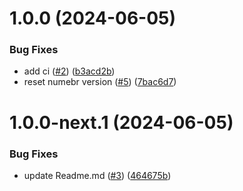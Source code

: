# 1.0.0 (2024-06-05)


### Bug Fixes

* add ci ([#2](https://github.com/Seyrinian/seyrinian-tools/issues/2)) ([b3acd2b](https://github.com/Seyrinian/seyrinian-tools/commit/b3acd2b0bd79a30815f67c9d7cbec6f8dbcbb438))
* reset numebr version ([#5](https://github.com/Seyrinian/seyrinian-tools/issues/5)) ([7bac6d7](https://github.com/Seyrinian/seyrinian-tools/commit/7bac6d70ebac8fd72a96dec7ed1dfcb97731f39e))

# 1.0.0-next.1 (2024-06-05)


### Bug Fixes

* update Readme.md ([#3](https://github.com/Seyrinian/seyrinian-tools/issues/3)) ([464675b](https://github.com/Seyrinian/seyrinian-tools/commit/464675b9c585dab161798e4b3d7388e659af193d))
